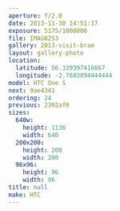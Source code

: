 ```yaml
---
aperture: f/2.0
date: 2013-11-30 14:51:17
exposure: 5175/1000000
file: IMAG0253
gallery: 2013-visit-bram
layout: gallery-photo
location:
  latitude: 56.339397416667
  longitude: -2.7883894444444
model: HTC One S
next: 9ae4341
ordering: 24
previous: 2302af0
sizes:
  640w:
    height: 1136
    width: 640
  200x200:
    height: 200
    width: 200
  96x96:
    height: 96
    width: 96
title: null
make: HTC
---
```

